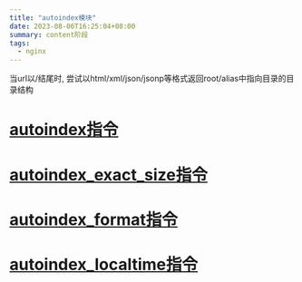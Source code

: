 ```yaml
---
title: "autoindex模块"
date: 2023-08-06T16:25:04+08:00
summary: content阶段
tags:
  - nginx
---
```


当url以/结尾时, 尝试以html/xml/json/jsonp等格式返回root/alias中指向目录的目录结构

# [autoindex指令](https://nginx.org/en/docs/http/ngx_http_autoindex_module.html#autoindex)

# [autoindex_exact_size指令](https://nginx.org/en/docs/http/ngx_http_autoindex_module.html#autoindex_exact_size)

# [autoindex_format指令](https://nginx.org/en/docs/http/ngx_http_autoindex_module.html#autoindex_format)

# [autoindex_localtime指令](https://nginx.org/en/docs/http/ngx_http_autoindex_module.html#autoindex_localtime)
